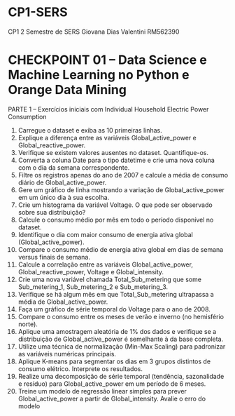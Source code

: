 # CP1-SERS
CP1 2 Semestre de SERS
Giovana Dias Valentini RM562390

# CHECKPOINT 01 – Data Science e Machine Learning no Python e Orange Data Mining 
PARTE 1 – Exercícios iniciais com Individual Household Electric Power Consumption 
1. Carregue o dataset e exiba as 10 primeiras linhas. 
2. Explique a diferença entre as variáveis Global_active_power e Global_reactive_power. 
3. Verifique se existem valores ausentes no dataset. Quantifique-os. 
4. Converta a coluna Date para o tipo datetime e crie uma nova coluna com o dia da semana 
correspondente. 
5. Filtre os registros apenas do ano de 2007 e calcule a média de consumo diário de 
Global_active_power. 
6. Gere um gráfico de linha mostrando a variação de Global_active_power em um único dia à 
sua escolha. 
7. Crie um histograma da variável Voltage. O que pode ser observado sobre sua distribuição? 
8. Calcule o consumo médio por mês em todo o período disponível no dataset. 
9. Identifique o dia com maior consumo de energia ativa global (Global_active_power). 
10. Compare o consumo médio de energia ativa global em dias de semana versus finais de 
semana. 
11. Calcule a correlação entre as variáveis Global_active_power, Global_reactive_power, 
Voltage e Global_intensity. 
12. Crie uma nova variável chamada Total_Sub_metering que some Sub_metering_1, 
Sub_metering_2 e Sub_metering_3. 
13. Verifique se há algum mês em que Total_Sub_metering ultrapassa a média de 
Global_active_power. 
14. Faça um gráfico de série temporal do Voltage para o ano de 2008. 
15. Compare o consumo entre os meses de verão e inverno (no hemisfério norte). 
16. Aplique uma amostragem aleatória de 1% dos dados e verifique se a distribuição de 
Global_active_power é semelhante à da base completa. 
17. Utilize uma técnica de normalização (Min-Max Scaling) para padronizar as variáveis 
numéricas principais. 
18. Aplique K-means para segmentar os dias em 3 grupos distintos de consumo elétrico. 
Interprete os resultados. 
19. Realize uma decomposição de série temporal (tendência, sazonalidade e resíduo) para 
Global_active_power em um período de 6 meses. 
20. Treine um modelo de regressão linear simples para prever Global_active_power a partir de 
Global_intensity. Avalie o erro do modelo
